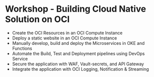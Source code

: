 # Workshop - Building Cloud Native Solution on OCI

- Create the OCI Resources in an OCI Compute Instance
- Deploy a static website in an OCI Compute Instance
- Manually develop, build and deploy the Microservices in OKE and Functions
- Automate the Build, Test and Deployment pipelines using DevOps Service
- Secure the application with WAF, Vault-secrets, and API Gateway
- Integrate the application with OCI Logging, Notification & Streaming
